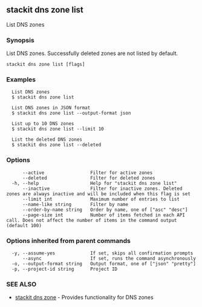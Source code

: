 ## stackit dns zone list

List DNS zones

### Synopsis

List DNS zones. Successfully deleted zones are not listed by default.

```
stackit dns zone list [flags]
```

### Examples

```
  List DNS zones
  $ stackit dns zone list

  List DNS zones in JSON format
  $ stackit dns zone list --output-format json

  List up to 10 DNS zones
  $ stackit dns zone list --limit 10

  List the deleted DNS zones
  $ stackit dns zone list --deleted
```

### Options

```
      --active                 Filter for active zones
      --deleted                Filter for deleted zones
  -h, --help                   Help for "stackit dns zone list"
      --inactive               Filter for inactive zones. Deleted zones are always inactive and will be included when this flag is set
      --limit int              Maximum number of entries to list
      --name-like string       Filter by name
      --order-by-name string   Order by name, one of ["asc" "desc"]
      --page-size int          Number of items fetched in each API call. Does not affect the number of items in the command output (default 100)
```

### Options inherited from parent commands

```
  -y, --assume-yes             If set, skips all confirmation prompts
      --async                  If set, runs the command asynchronously
  -o, --output-format string   Output format, one of ["json" "pretty"]
  -p, --project-id string      Project ID
```

### SEE ALSO

* [stackit dns zone](./stackit_dns_zone.md)	 - Provides functionality for DNS zones

